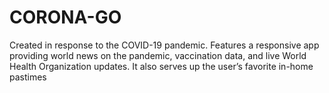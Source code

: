 # CORONA-GO
Created in response to the COVID-19 pandemic. Features a responsive app providing world news on the pandemic, vaccination data, and live World Health Organization updates. It also serves up the user’s favorite in-home pastimes 
